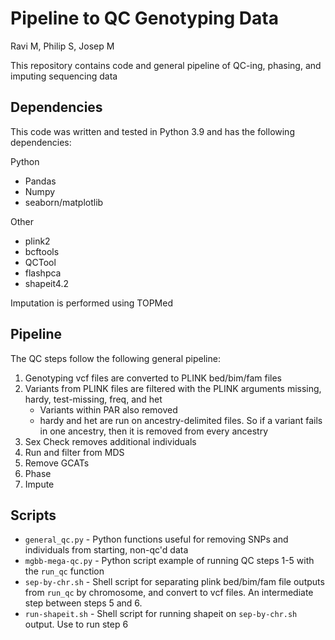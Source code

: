 # Pipeline to QC Genotyping Data

Ravi M, Philip S, Josep M

This repository contains code and general pipeline of QC-ing, phasing, and imputing sequencing data

## Dependencies

This code was written and tested in Python 3.9 and has the following dependencies:

Python
* Pandas
* Numpy
* seaborn/matplotlib

Other
* plink2
* bcftools
* QCTool
* flashpca
* shapeit4.2

Imputation is performed using TOPMed

## Pipeline

The QC steps follow the following general pipeline:

1. Genotyping vcf files are converted to PLINK bed/bim/fam files
2. Variants from PLINK files are filtered with the PLINK arguments missing, hardy, test-missing, freq, and het
    - Variants within PAR also removed
    - hardy and het are run on ancestry-delimited files. So if a variant fails in one ancestry, then it is removed from every ancestry
3. Sex Check removes additional individuals
4. Run and filter from MDS
5. Remove GCATs
6. Phase
7. Impute

## Scripts

* `general_qc.py` - Python functions useful for removing SNPs and individuals from starting, non-qc'd data
* `mgbb-mega-qc.py` - Python script example of running QC steps 1-5 with the `run_qc` function
* `sep-by-chr.sh` - Shell script for separating plink bed/bim/fam file outputs from `run_qc` by chromosome, and convert to vcf files. An intermediate step between steps 5 and 6.
* `run-shapeit.sh` - Shell script for running shapeit on `sep-by-chr.sh` output. Use to run step 6
